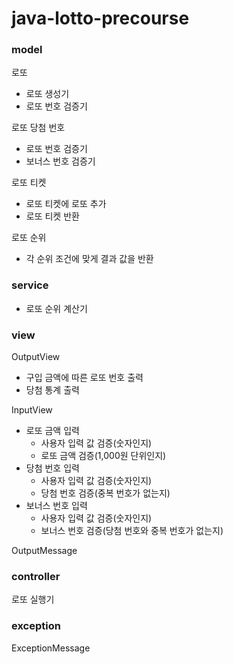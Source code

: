 # java-lotto-precourse

### model

로또

* 로또 생성기
* 로또 번호 검증기

로또 당첨 번호

* 로또 번호 검증기
* 보너스 번호 검증기

로또 티켓

* 로또 티켓에 로또 추가
* 로또 티켓 반환

로또 순위

* 각 순위 조건에 맞게 결과 값을 반환

### service

* 로또 순위 계산기

### view

OutputView

* 구입 금액에 따른 로또 번호 출력
* 당첨 통계 출력

InputView

* 로또 금액 입력
    * 사용자 입력 값 검증(숫자인지)
    * 로또 금액 검증(1,000원 단위인지)
* 당첨 번호 입력
    * 사용자 입력 값 검증(숫자인지)
    * 당첨 번호 검증(중복 번호가 없는지)
* 보너스 번호 입력
    * 사용자 입력 값 검증(숫자인지)
    * 보너스 번호 검증(당첨 번호와 중복 번호가 없는지)

OutputMessage

### controller

로또 실행기

### exception

ExceptionMessage